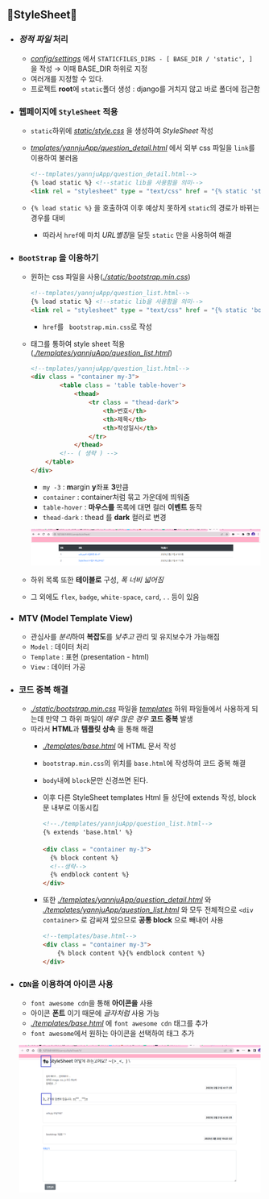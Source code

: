 ## 💫StyleSheet💫
- ### *정적 파일* 처리
  - *[config/settings](./config/settings.py)* 에서 `STATICFILES_DIRS - [
    BASE_DIR / 'static',
]` 을 작성 → 이때 BASE_DIR 하위로 지정
  - 여러개를 지정할 수 있다.
  - 프로젝트 **root**에 `static`폴더 생성 : django를 거치지 않고 바로 폴더에 접근함
- ### 웹페이지에 `StyleSheet` 적용
  - `static`하위에 *[static/style.css](./static/style.css)* 을 생성하여 *StyleSheet* 작성
  - *[tmplates/yannjuApp/question_detail.html](./tmplates/yannjuApp/question_detail.html)* 에서 외부 css 파일을 `link`를 이용하여 불러옴

    ```html
    <!--tmplates/yannjuApp/question_detail.html-->
    {% load static %} <!--static lib을 사용함을 의미-->
    <link rel = "stylesheet" type = "text/css" href = "{% static 'style.css' %}">
    ```
  - `{% load static %}` 을 호출하여 이후 예상치 못하게 `static`의 경로가 바뀌는 경우를 대비
    - 따라서 `href`에 마치 *URL별칭*을 달듯 `static` 만을 사용하여 해결
- ### `BootStrap` 을 이용하기
  - 원하는 css 파일을 사용(*[./static/bootstrap.min.css](./static/bootstrap.min.css)*)
    ```html
    <!--tmplates/yannjuApp/question_list.html-->
    {% load static %} <!--static lib을 사용함을 의미-->
    <link rel = "stylesheet" type = "text/css" href = "{% static 'bootstrap.min.css' %}">
    ``` 
    - `href`를 ` bootstrap.min.css`로 작성
  - 태그를 통하여 style sheet 적용(*[./templates/yannjuApp/question_list.html](./templates/yannjuApp/question_list.html)*)
   
    ```html
    <!--tmplates/yannjuApp/question_list.html-->
    <div class = "container my-3">
            <table class = 'table table-hover'>
                <thead>
                    <tr class = "thead-dark">
                        <th>번호</th>
                        <th>제목</th>
                        <th>작성일시</th>
                    </tr>
                </thead>
            <!-- ( 생략 ) -->
        </table>
    </div>
    ```
    - `my -3` : **m**argin **y**좌표 **3**만큼 
    - `container` : container처럼 묶고 가운데에 띄워줌
    - `table-hover` : **마우스를** 목록에 대면 컬러 **이벤트** 동작
    - `thead-dark` : thead 를 **dark** 컬러로 변경
     
    ![bootstrapImg](../img/4_img(1).png) 
  - 하위 목록 또한 **테이블로** 구성, *폭 너비 넓어짐*
  - 그 외에도 `flex`, `badge`, `white-space`, `card`, . . 등이 있음
- ### MTV (Model Template View)
  - 관심사를 *분리*하여 **복잡도**를 *낮추고* 관리 및 유지보수가 가능해짐
  - `Model` : 데이터 처리
  - `Template` : 표현 (presentation - html)
  - `View` : 데이터 가공
-  ### 코드 중복 해결
   -  *[./static/bootstrap.min.css](./static/bootstrap.min.css)* 파일을 *[templates](./templates/)* 하위 파일들에서 사용하게 되는데 만약 그 하위 파일이 *매우 많은 경우* **코드 중복** 발생
   -  따라서 **HTML**과 **템플릿 상속** 을 통해 해결
      -  *[./templates/base.html](./templates/base.html)* 에 HTML 문서 작성
      -  `bootstrap.min.css`의 위치를 `base.html`에 작성하여 코드 중복 해결
      -  `body`내에 `block`문만 신경쓰면 된다.
      -  이후 다른 StyleSheet templates Html 들 상단에 extends 작성, block 문 내부로 이동시킴
        
          ```html
          <!--./templates/yannjuApp/question_list.html-->
          {% extends 'base.html' %}

          <div class = "container my-3">
            {% block content %}
            <!--생략-->
            {% endblock content %}
          </div>
          ```
        - 또한 *[./templates/yannjuApp/question_detail.html](./templates/yannjuApp/question_detail.html)*  와 *[./templates/yannjuApp/question_list.html](./templates/yannjuApp/question_list.html)*  와  모두 전체적으로 `<div container>` 로 감싸져 있으므로 **공통 block**  으로 빼내어 사용
         
          ```html
          <!--templates/base.html-->
          <div class = "container my-3">
              {% block content %}{% endblock content %}
          </div>
          ``` 
 - ### `CDN`을 이용하여 아이콘 사용
   - `font awesome cdn`을 통해 **아이콘을** 사용
   - 아이콘 **폰트** 이기 때문에 *글자처럼* 사용 가능
   - *[./templates/base.html](./templates/base.html)* 에 `font awesome cdn` 태그를 추가
   - `font awesome`에서 원하는 아이콘을 선택하여 태그 추가
    
    ![이미지 업로드](../img/4_img(2).png) 